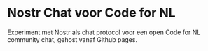 # Nostr Chat voor Code for NL
Experiment met Nostr als chat protocol voor een open Code for NL community chat, gehost vanaf Github pages.
